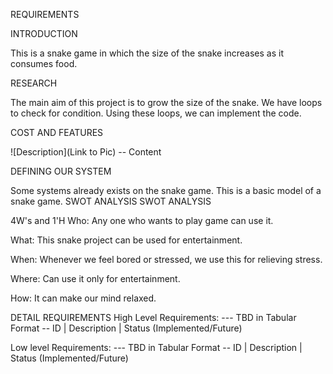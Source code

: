 REQUIREMENTS

INTRODUCTION

This is a snake game in which the size of the snake increases as it consumes food. 

RESEARCH

The main aim of this project is to grow the size of the snake.
We have loops to check for condition.
Using these loops, we can implement the code. 

COST AND FEATURES

![Description](Link to Pic) -- Content

DEFINING OUR SYSTEM

Some systems already exists on the snake game.
This is a basic model of a snake game.
SWOT ANALYSIS
SWOT ANALYSIS

4W's and 1'H
Who:
Any one who wants to play game can use it.

What:
This snake project can be used for entertainment.

When:
Whenever we feel bored or stressed, we use this for relieving stress.

Where:
Can use it only for entertainment.

How:
It can make our mind relaxed.

DETAIL REQUIREMENTS
High Level Requirements:
--- TBD in Tabular Format -- ID | Description | Status (Implemented/Future)

Low level Requirements:
--- TBD in Tabular Format -- ID | Description | Status (Implemented/Future)
